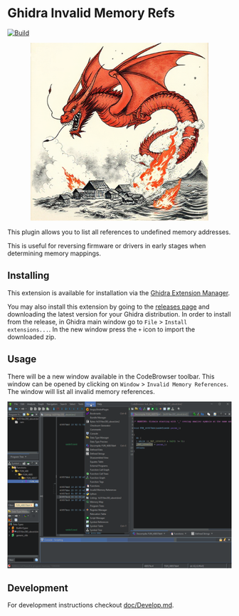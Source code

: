 # Ghidra Invalid Memory Refs

[![Build](https://github.com/antoniovazquezblanco/GhidraInvalidMemoryRefs/actions/workflows/main.yml/badge.svg)](https://github.com/antoniovazquezblanco/GhidraInvalidMemoryRefs/actions/workflows/main.yml)

<p align="center">
  <img width="400" src="doc/logo.png" alt="A red dragon fails to burn some coastline houses. Fire still burns on top of the water.">
</p>

This plugin allows you to list all references to undefined memory addresses.

This is useful for reversing firmware or drivers in early stages when determining memory mappings.


## Installing

This extension is available for installation via the [Ghidra Extension Manager](https://github.com/antoniovazquezblanco/GhidraExtensionManager).

You may also install this extension by going to the [releases page](https://github.com/antoniovazquezblanco/GhidraInvalidMemoryRefs/releases) and downloading the latest version for your Ghidra distribution. In order to install from the release, in Ghidra main window go to `File` > `Install extensions...`. In the new window press the `+` icon to import the downloaded zip.


## Usage

There will be a new window available in the CodeBrowser toolbar. This window can be opened by clicking on `Window` > `Invalid Memory References`. The window will list all invalid memory references.

![Usage example animation](doc/usage.gif)


## Development

For development instructions checkout [doc/Develop.md](doc/Develop.md).
